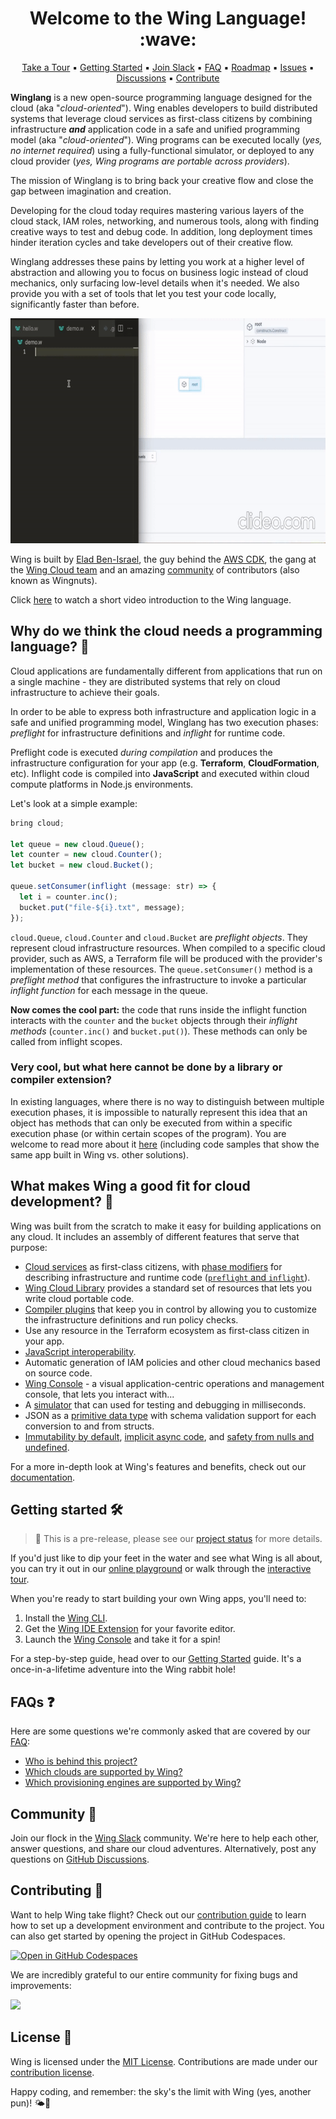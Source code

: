 <h1 align="center">Welcome to the Wing Language! :wave:</h1>
<p align="center">
  <a href="https://www.winglang.io/learn/">Take a Tour</a>
  ▪︎
  <a href="https://www.winglang.io/docs/">Getting Started</a>
  ▪︎
  <a href="http://t.winglang.io/slack">Join Slack</a>
  ▪︎
  <a href="https://www.winglang.io/docs/category/faq">FAQ</a>
  ▪︎
  <a href="https://www.winglang.io/contributing/status#roadmap">Roadmap</a>
  ▪︎
  <a href="https://github.com/winglang/wing/issues">Issues</a>
  ▪︎
  <a href="https://github.com/winglang/wing/discussions">Discussions</a>
  ▪︎
  <a href="https://www.winglang.io/contributing/">Contribute</a>
</p>

**Winglang** is a new open-source programming language designed for the cloud (aka "*cloud-oriented*"). 
Wing enables developers to build distributed systems that leverage cloud services as first-class citizens by combining infrastructure ***and*** application code in a safe and unified programming model (aka "*cloud-oriented*").
Wing programs can be executed locally (*yes, no internet required*) using a fully-functional simulator, or deployed to any cloud provider (*yes, Wing programs are portable across providers*).

The mission of Winglang is to bring back your creative flow and close the gap between imagination and creation.

Developing for the cloud today requires mastering various layers of the cloud stack, IAM roles, networking, and numerous tools, along with finding creative ways to test and debug code. In addition, long deployment times hinder iteration cycles and take developers out of their creative flow. 

Winglang addresses these pains by letting you work at a higher level of abstraction and allowing you to focus on business logic instead of cloud mechanics, only surfacing low-level details when it's needed.
We also provide you with a set of tools that let you test your code locally, significantly faster than before.

<p align="center">
  <img src="./logo/demo.gif" alt="Wing Demo" height="360px">
</p>

Wing is built by [Elad Ben-Israel](https://github.com/eladb), the guy behind the [AWS CDK](https://github.com/aws/aws-cdk), the gang at the [Wing Cloud team](https://www.wing.cloud/) and an amazing [community](https://t.winglang.io/slack) of contributors (also known as Wingnuts).

Click [here](https://www.youtube.com/watch?v=5_RhWwgGue0) to watch a short video introduction to the Wing language.

## Why do we think the cloud needs a programming language? 🤔

Cloud applications are fundamentally different from applications that run on a single machine - 
they are distributed systems that rely on cloud infrastructure to achieve their goals.

In order to be able to express both infrastructure and application logic in a safe and unified programming model, 
Winglang has two execution phases: *preflight* for infrastructure definitions and *inflight*  for runtime code.

Preflight code is executed *during compilation* and produces the infrastructure configuration for your app (e.g. **Terraform**, **CloudFormation**, etc).
Inflight code is compiled into **JavaScript** and executed within cloud compute platforms in Node.js environments.

Let's look at a simple example:

```js
bring cloud;

let queue = new cloud.Queue();
let counter = new cloud.Counter();
let bucket = new cloud.Bucket();

queue.setConsumer(inflight (message: str) => {
  let i = counter.inc();
  bucket.put("file-${i}.txt", message);
});
```

`cloud.Queue`, `cloud.Counter` and `cloud.Bucket` are *preflight objects*.
They represent cloud infrastructure resources. 
When compiled to a specific cloud provider, such as AWS, a Terraform file will be produced with the provider's implementation
of these resources. The `queue.setConsumer()` method is a *preflight method* that configures the infrastructure to
invoke a particular *inflight function* for each message in the queue.

**Now comes the cool part:** the code that runs inside the inflight function interacts with the `counter` and the `bucket` objects
through their *inflight methods* (`counter.inc()` and `bucket.put()`). These methods can only be
called from inflight scopes.

### Very cool, but what here cannot be done by a library or compiler extension?

In existing languages, where there is no way to distinguish between multiple execution phases, it is impossible to naturally represent this idea that an object has methods that can only be executed from within a specific execution phase (or within certain scopes of the program).
You are welcome to read more about it [here](https://www.winglang.io/docs/faq/why-a-language) (including code samples that show the same app built in Wing vs. other solutions).

## What makes Wing a good fit for cloud development? 🌟

Wing was built from the scratch to make it easy for building applications on any cloud.
It includes an assembly of different features that serve that purpose:

* [Cloud services](https://www.winglang.io/docs/faq/supported-clouds-services-and-engines/supported-services) as first-class citizens, with [phase modifiers](https://www.winglang.io/contributing/rfcs/language-spec#13-phase-modifiers) for describing infrastructure and runtime code ([`preflight` and `inflight`](https://www.winglang.io/docs/concepts/inflights)). 
* [Wing Cloud Library](https://www.winglang.io/docs/category/cloud-library) provides a standard set of resources that lets you write cloud portable code.
* [Compiler plugins](https://www.winglang.io/docs/tools/compiler-plugins) that keep you in control by allowing you to customize the infrastructure definitions and run policy checks.
* Use any resource in the Terraform ecosystem as first-class citizen in your app.
* [JavaScript interoperability](https://www.winglang.io/contributing/rfcs/language-spec#5-interoperability).
* Automatic generation of IAM policies and other cloud mechanics based on source code.
* [Wing Console](https://www.winglang.io/docs/start-here/installation#wing-console) - a visual application-centric operations and management console, that lets you interact with...
* A [simulator](https://www.winglang.io/docs/concepts/simulator) that can used for testing and debugging in milliseconds.
* JSON as a [primitive data type](https://www.winglang.io/docs/language-reference#114-json-type) with schema validation support for each conversion to and from structs.
* [Immutability by default](https://www.winglang.io/blog/2023/02/02/good-cognitive-friction#immutable-by-default), [implicit async code](https://www.winglang.io/contributing/rfcs/language-spec#113-asynchronous-model), and [safety from nulls and undefined](https://www.winglang.io/docs/language-reference#16-optionality).

For a more in-depth look at Wing's features and benefits, check out our [documentation](https://www.winglang.io/docs/).

## Getting started 🛠️

> 🚧 This is a pre-release, please see our [project status](https://www.winglang.io/contributing/status) for more details.

If you'd just like to dip your feet in the water and see what Wing is all about, you can try it out in our [online playground](https://www.winglang.io/play/) or walk through the [interactive tour](https://www.winglang.io/learn/).

When you're ready to start building your own Wing apps, you'll need to:

1. Install the [Wing CLI](https://www.winglang.io/docs/start-here/installation).
2. Get the [Wing IDE Extension](https://www.winglang.io/docs/start-here/installation#wing-ide-extension) for your favorite editor.
3. Launch the [Wing Console](https://www.winglang.io/docs/start-here/installation#wing-console) and take it for a spin!

For a step-by-step guide, head over to our [Getting Started](https://www.winglang.io/docs/) guide.
It's a once-in-a-lifetime adventure into the Wing rabbit hole!

## FAQs ❓

Here are some questions we're commonly asked that are covered by our [FAQ](https://www.winglang.io/docs/category/faq):

* [Who is behind this project?](https://www.winglang.io/docs/faq/who-is-behind-wing)
* [Which clouds are supported by Wing?](https://www.winglang.io/docs/faq/supported-clouds-services-and-engines/supported-clouds)
* [Which provisioning engines are supported by Wing?](https://www.winglang.io/docs/faq/supported-clouds-services-and-engines/supported-provisioning-engines)

## Community 💬

Join our flock in the [Wing Slack](https://t.winglang.io/slack) community.
We're here to help each other, answer questions, and share our cloud adventures.
Alternatively, post any questions on [GitHub Discussions](https://github.com/winglang/wing/discussions).

## Contributing 🤝

Want to help Wing take flight?
Check out our [contribution guide](https://github.com/winglang/wing/blob/main/CONTRIBUTING.md) to learn how to set up a development environment and contribute to the project.
You can also get started by opening the project in GitHub Codespaces.

[![Open in GitHub Codespaces](https://github.com/codespaces/badge.svg)](https://codespaces.new/winglang/wing)

We are incredibly grateful to our entire community for fixing bugs and improvements:

<a href="https://github.com/winglang/wing/graphs/contributors">
  <img src="https://contrib.rocks/image?repo=winglang/wing" />
</a>

## License 📜

Wing is licensed under the  [MIT License](./LICENSE.md).
Contributions are made under our [contribution license](./CONTRIBUTION_LICENSE.md).

Happy coding, and remember: the sky's the limit with Wing (yes, another pun)! 🌤️🚀

[wing slack]: https://t.winglang.io/slack
